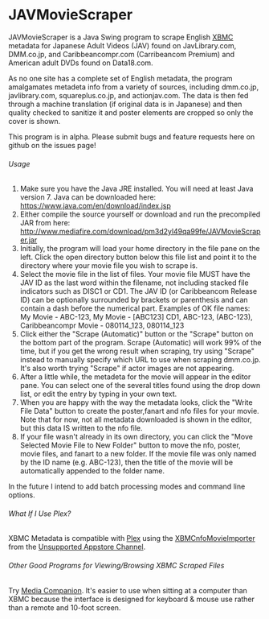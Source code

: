 JAVMovieScraper
===============

JAVMovieScraper is a Java Swing program to scrape English [XBMC](http://xbmc.org/) metadata for Japanese Adult Videos (JAV) found on JavLibrary.com, DMM.co.jp, and Caribbeancompr.com (Carribeancom Premium) and American adult DVDs found on Data18.com.

As no one site has a complete set of English metadata, the program amalgamates metadeta info from a variety of sources, including dmm.co.jp, javlibrary.com, squareplus.co.jp, and actionjav.com.
The data is then fed through a machine translation (if original data is in Japanese) and then quality checked to sanitize it and poster elements are cropped so only the cover is shown.



This program is in alpha. Please submit bugs and feature requests here on github on the issues page!

###### Usage

1. Make sure you have the Java JRE installed. You will need at least Java version 7. Java can be downloaded here: https://www.java.com/en/download/index.jsp
2. Either compile the source yourself or download and run the precompiled JAR from here: http://www.mediafire.com/download/pm3d2yl49qa99fe/JAVMovieScraper.jar
3. Initially, the program will load your home directory in the file pane on the left. Click the open directory button below this file list and point it to the directory where your movie file you wish to scrape is.
4. Select the movie file in the list of files. Your movie file MUST have the JAV ID as the last word within the filename, not including stacked file indicators such as DISC1 or CD1. The JAV ID (or Caribbeancom Release ID) can be optionally surrounded by brackets or parenthesis and can contain a dash before the numerical part. Examples of OK file names: My Movie - ABC-123, My Movie - [ABC123] CD1, ABC-123, (ABC-123), Caribbeancompr Movie -  080114_123, 080114_123
5. Click either the "Scrape (Automatic)" button or the "Scrape" button on the bottom part of the program. Scrape (Automatic) will work 99% of the time, but if you get the wrong result when scraping, try using "Scrape" instead to manually specify which URL to use when scraping dmm.co.jp. It's also worth trying "Scrape" if actor images are not appearing.
6. After a little while, the metadeta for the movie will appear in the editor pane. You can select one of the several titles found using the drop down list, or edit the entry by typing in your own text.
7. When you are happy with the way the metadata looks, click the "Write File Data" button to create the poster,fanart and nfo files for your movie. Note that for now, not all metadata downloaded is shown in the editor, but this data IS written to the nfo file.
8. If your file wasn't already in its own directory, you can click the "Move Selected Movie File to New Folder" button to move the nfo, poster, movie files, and fanart to a new folder. If the movie file was only named by the ID name (e.g. ABC-123), then the title of the movie will be automatically appended to the folder name.


In the future I intend to add batch processing modes and command line options.


###### What If I Use Plex?
XBMC Metadata is compatible with [Plex](https://plex.tv/) using the [XBMCnfoMovieImporter](https://forums.plex.tv/index.php/topic/38402-metadata-agents-for-exported-xbmc-library/) from the [Unsupported Appstore Channel](https://forums.plex.tv/index.php/topic/25523-unsupported-as-in-totally-unofficial-appstore/).

###### Other Good Programs for Viewing/Browsing XBMC Scraped Files
Try [Media Companion](https://mediacompanion.codeplex.com/). It's easier to use when sitting at a computer than XBMC because the interface is designed for keyboard & mouse use rather than a remote and 10-foot screen.